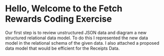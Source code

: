 # Hello, Welcome to the Fetch Rewards Coding Exercise

Our first step is to review unstructured JSON data and diagram a new structured relational data model. To do this I represented the new data model in the relational schema of the given data.
I also attached a proposed data model that would be efficient for the Receipts Data.
